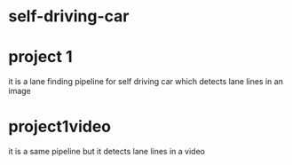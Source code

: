 # self-driving-car
# project 1
it is a lane finding pipeline for self driving car which detects lane lines in an image
# project1video
it is a same pipeline but it detects lane lines in a video
